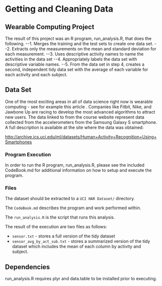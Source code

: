 # Getting and Cleaning Data

## Wearable Computing Project

The result of this project was an R program, run_analysis.R, that does the following. 
--1.	Merges the training and the test sets to create one data set.
--2.	Extracts only the measurements on the mean and standard deviation for each measurement. 
--3.	Uses descriptive activity names to name the activities in the data set
--4.	Appropriately labels the data set with descriptive variable names. 
--5.	From the data set in step 4, creates a second, independent tidy data set with the average of each variable for each activity and each subject.


## Data Set

One of the most exciting areas in all of data science right now is wearable computing - see for example this article . Companies like Fitbit, Nike, and Jawbone Up are racing to develop the most advanced algorithms to attract new users. The data linked to from the course website represent data collected from the accelerometers from the Samsung Galaxy S smartphone. A full description is available at the site where the data was obtained: 

http://archive.ics.uci.edu/ml/datasets/Human+Activity+Recognition+Using+Smartphones 


### Program Execution

In order to run the R program, run_analysis.R, please see the included CodeBook.md for additional information on how to setup and execute the program. 

### Files

The dataset should be extracted to a `UCI HAR Dataset/` directory.

The `CodeBook.md` describes the program and work performed within. 

The `run_analysis.R` is the script that runs this analysis.

The result of the execution are two files as follows:

- `sensor.txt` - stores a full version of the tidy dataset
- `sensor_avg_by_act_sub.txt` - stores a summarized version of the tidy dataset which includes the mean of each column by activity and subject.


## Dependencies

run_analysis.R requires plyr and data.table to be installed prior to executing. 

